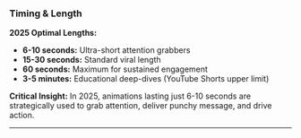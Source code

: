 ### Timing & Length

**2025 Optimal Lengths:**

- **6-10 seconds:** Ultra-short attention grabbers
- **15-30 seconds:** Standard viral length
- **60 seconds:** Maximum for sustained engagement
- **3-5 minutes:** Educational deep-dives (YouTube Shorts upper limit)

**Critical Insight:**
In 2025, animations lasting just 6-10 seconds are strategically used to grab attention, deliver punchy message, and drive action.

---
